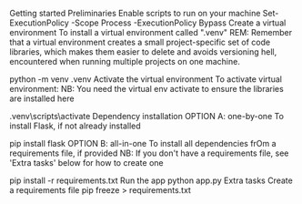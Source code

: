 Getting started
Preliminaries
Enable scripts to run on your machine
Set-ExecutionPolicy -Scope Process -ExecutionPolicy Bypass
Create a virtual environment
To install a virtual environment called ".venv" REM: Remember that a virtual environment creates a small project-specific set of code libraries, which makes them easier to delete and avoids versioning hell, encountered when running multiple projects on one machine.

python -m venv .venv
Activate the virtual environment
To activate virtual environment: NB: You need the virtual env activate to ensure the libraries are installed here

.venv\scripts\activate
Dependency installation
OPTION A: one-by-one
To install Flask, if not already installed

pip install flask
OPTION B: all-in-one
To install all dependencies frOm a requirements file, if provided NB: If you don't have a requirements file, see 'Extra tasks' below for how to create one

pip install -r requirements.txt
Run the app
python app.py
Extra tasks
Create a requirements file
pip freeze > requirements.txt

